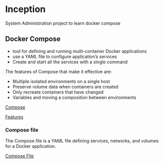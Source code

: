 # Inception
System Administration project to learn docker compose

## Docker Compose

- tool for defining and running multi-container Docker applications
- use a YAML file to configure application’s services
- Create and start all the services with a single command

The features of Compose that make it effective are:
- Multiple isolated environments on a single host
- Preserve volume data when containers are created
- Only recreate containers that have changed
- Variables and moving a composition between environments



[Compose](https://docs.docker.com/compose/)

[Features](https://docs.docker.com/compose/#features)

### Compose file
The Compose file is a YAML file defining services, networks, and volumes for a Docker application.

[Compose File](https://docs.docker.com/compose/compose-file/)
